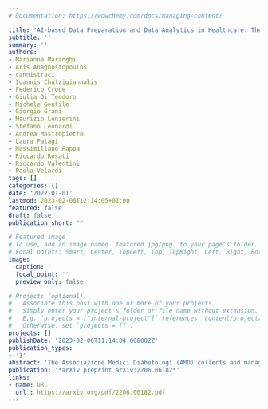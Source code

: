```yaml
---
# Documentation: https://wowchemy.com/docs/managing-content/

title: 'AI-based Data Preparation and Data Analytics in Healthcare: The Case of Diabetes'
subtitle: ''
summary: ''
authors:
- Marianna Maranghi
- Aris Anagnostopoulos
- cannistraci
- Ioannis Chatzigiannakis
- Federico Croce
- Giulia Di Teodoro
- Michele Gentile
- Giorgio Grani
- Maurizio Lenzerini
- Stefano Leonardi
- Andrea Mastropietro
- Laura Palagi
- Massimiliano Pappa
- Riccardo Rosati
- Riccardo Valentini
- Paola Velardi
tags: []
categories: []
date: '2022-01-01'
lastmod: 2023-02-06T12:14:05+01:00
featured: false
draft: false
publication_short: ""

# Featured image
# To use, add an image named `featured.jpg/png` to your page's folder.
# Focal points: Smart, Center, TopLeft, Top, TopRight, Left, Right, BottomLeft, Bottom, BottomRight.
image:
  caption: ''
  focal_point: ''
  preview_only: false

# Projects (optional).
#   Associate this post with one or more of your projects.
#   Simply enter your project's folder or file name without extension.
#   E.g. `projects = ["internal-project"]` references `content/project/deep-learning/index.md`.
#   Otherwise, set `projects = []`.
projects: []
publishDate: '2023-02-06T11:14:04.668002Z'
publication_types:
- '3'
abstract: 'The Associazione Medici Diabetologi (AMD) collects and manages one of the largest worldwide available collections of diabetic patient records, also known as the AMD database. This paper presents the initial results of an ongoing project whose focus is the application of Artificial Intelligence and Machine Learning techniques for conceptualizing, cleaning, and analyzing such an important and valuable dataset, with the goal of providing predictive insights to better support diabetologists in their diagnostic and therapeutic choices.'
publication: '*arXiv preprint arXiv:2206.06182*'
links:
- name: URL
  url : https://arxiv.org/pdf/2206.06182.pdf
---
```

